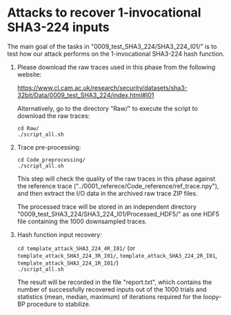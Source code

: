 # Attacks to recover 1-invocational SHA3-224 inputs

The main goal of the tasks in "0009\_test\_SHA3\_224/SHA3\_224\_I01/" is to test how our attack performs on the 1-invocational SHA3-224 hash function.

1. Please download the raw traces used in this phase from the following website:

	https://www.cl.cam.ac.uk/research/security/datasets/sha3-32bit/Data/0009_test_SHA3_224/index.html#I01

   Alternatively, go to the directory "Raw/" to execute the script to download the raw traces:

	`cd Raw/`  
	`./script_all.sh`  

2. Trace pre-processing:

	`cd Code_preprocessing/`  
	`./script_all.sh`  

   This step will check the quality of the raw traces in this phase against the reference trace ("../0001\_referece/Code\_reference/ref\_trace.npy"), and then extract the I/O data in the archived raw trace ZIP files.

   The processed trace will be stored in an independent directory "0009\_test\_SHA3\_224/SHA3\_224\_I01/Processed\_HDF5/" as one HDF5 file containing the 1000 downsampled traces.

3. Hash function input recovery:

	`cd template_attack_SHA3_224_4R_I01/` (or `template_attack_SHA3_224_3R_I01/`, `template_attack_SHA3_224_2R_I01`, `template_attack_SHA3_224_1R_I01/`)  
	`./script_all.sh`  

   The result will be recorded in the file "report.txt", which contains the number of successfully recovered inputs out of the 1000 trials and statistics (mean, median, maximum) of iterations required for the loopy-BP procedure to stabilize.
